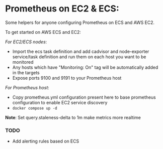 # Prometheus on EC2 & ECS:

Some helpers for anyone configuring Prometheus on ECS and AWS EC2.

To get started on AWS ECS and EC2:

*For EC2/ECS nodes*:
- Import the ecs task definition and add cadvisor and node-exporter service/task definition and run them on each host you want to be monitored
- Any hosts which have "Monitoring: On" tag will be automatically added in the targets
- Expose ports 9100 and 9191 to your Prometheus host

*For Prometheus host*:

- Copy prometheus.yml configuration present here to base prometheus configuration to enable EC2 service discovery
- `docker compose up -d`

**Note**:
Set query.staleness-delta to 1m make metrics more realtime


### TODO
- Add alerting rules based on ECS
